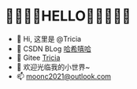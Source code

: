 # 💛💜💛💜HELLO💜💛💜💛💜
- 👋 Hi, 这里是 @Tricia
- 🌱 CSDN BLog  <a href="https://blog.csdn.net/qq_41675812">哈希嘻哈</a> 
- 🌱 Gitee <a href="https://gitee.com/chy99">Tricia</a>
- 💞️ 欢迎光临我的小世界~
- 📫 moonc2021@outlook.com

